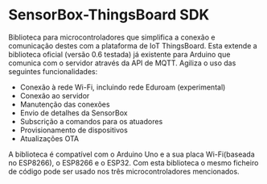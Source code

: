 # SensorBox-ThingsBoard SDK

Biblioteca para microcontroladores que simplifica a conexão e comunicação destes com a plataforma de IoT ThingsBoard. Esta extende a biblioteca oficial (versão 0.6 testada) já existente para Arduino que comunica com o servidor através da API de MQTT. Agiliza o uso das seguintes funcionalidades:

- Conexão à rede Wi-Fi, incluindo rede Eduroam (experimental)
- Conexão ao servidor
- Manutenção das conexões
- Envio de detalhes da SensorBox
- Subscrição a comandos para os atuadores
- Provisionamento de dispositivos
- Atualizações OTA

A biblioteca é compatível com o Arduino Uno e a sua placa Wi-Fi(baseada no ESP8266), o ESP8266 e o ESP32. Com esta biblioteca o mesmo ficheiro de código pode ser usado nos três microcontroladores mencionados.
 
